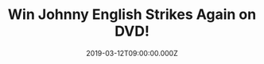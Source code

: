 ---
campaign-uuid: "c-120ff470-924c-48c4-a2c0-9467c89aa289"
type: "Competition"
category: "Entertainment"
date: "2019-03-12T09:00:00.000Z"
end-date: "2019-04-12T23:59:00.000Z"
disable-form: false
is_promoted: false
has_entry_page: true
title: "Win Johnny English Strikes Again on DVD!"
competition-description: "<p>Rowan Atkinson returns as the much-loved accidental secret\
  \ agent in Johnny English Strikes Again. When a cyber-attack reveals the identity\
  \ of all active undercover agents in Britain, the country’s only hope is called\
  \ out of retirement. English’s new mission is his most critical to date: Dive headfirst\
  \ into action to find the mastermind hacker. Want to know what’s next? We are giving\
  \ away a copy of the hilarious Jonny English Strikes Again on DVD for you to get\
  \ stuck into.</p>\n<p>Want it? Click below for a chance to win it.</p>\n"
hero-header: "Win Johnny English Strikes Again on DVD!"
terms-confirmation: "N/A"
banner-img: "https://assets.expresslyapp.com/asset-2cd4b838-10bb-4d72-8de5-038f923fe78a.jpg"
logo-left-href: "aaa.nme.com"
logo-left-image: "https://assets.expresslyapp.com/asset-2892b187-f75d-43c2-b59b-f9b35428bb87.jpg"
logo-left-title: "NME AAA"
bg-image-hero: "https://assets.expresslyapp.com/asset-63a720fe-57e1-4504-97c4-85f1e0f806c6.jpg"
bg-image-first: "https://assets.expresslyapp.com/asset-89f5aa06-221a-48f5-ab36-0d06cfe10b7d.jpg"
section1-content: "<p>Johnny English has a new mission: Dive headfirst into action\
  \ to find the mastermind hacker.\nWith his few new skills and analogue methods,\
  \ English must overcome the challenges of modern technology or his newest mission\
  \ will become the Secret Service’s last.</p>\n<p>This hilarious DVD includes: The\
  \ Comedy Genius of Rowan Atkinson, Johnny English Legacy, A Cast of Character, The\
  \ Gadgets & The Car. If you want to be the first one watching this funny comedy,\
  \ think no more and enter the form below for a chance to win it and take it home\
  \ with you.</p>\n<p>Good luck!</p>\n"
entry-title: "Win Johnny English Strikes Again on DVD!"
entry-content: "<p>Enter the draw to win Johnny English Strikes Again on DVD by entering\
  \ below before 23:59 on 12th of April 2019.</p>\n"
has-winner: false
prize-description: "Johnny English Strikes Again on DVD."
special-conditions: "Multiple entries are allowed up to one every day\r\nThis competition\
  \ is also available on: http://club.expressly.io/competitons/\r\njohnny-english-strikes-again-dvd"
country-restrictions:
- "GB"
---